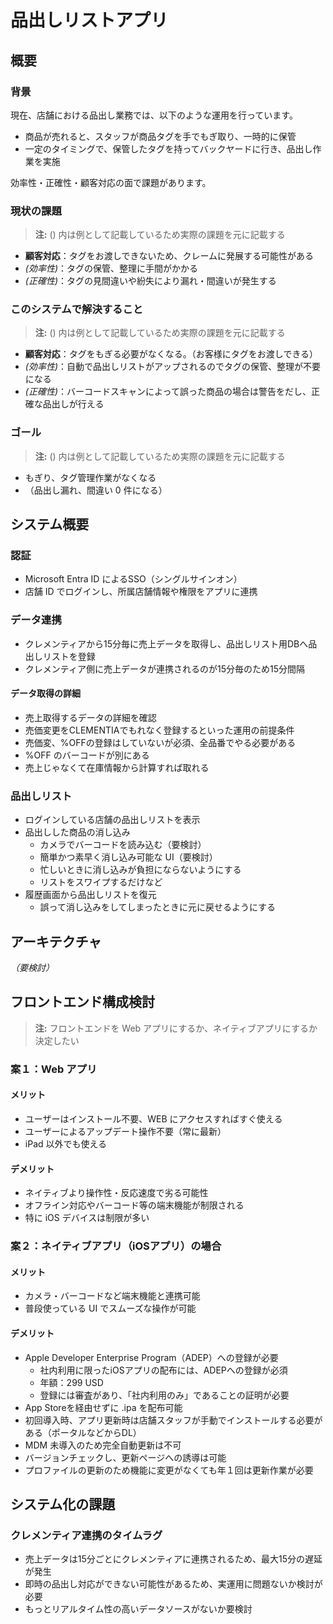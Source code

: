 # 品出しリストアプリ

## 概要

### 背景
現在、店舗における品出し業務では、以下のような運用を行っています。

- 商品が売れると、スタッフが商品タグを手でもぎ取り、一時的に保管
- 一定のタイミングで、保管したタグを持ってバックヤードに行き、品出し作業を実施

効率性・正確性・顧客対応の面で課題があります。

### 現状の課題
> **注:** () 内は例として記載しているため実際の課題を元に記載する

- **顧客対応**：タグをお渡しできないため、クレームに発展する可能性がある
- *(効率性)*：タグの保管、整理に手間がかかる
- *(正確性)*：タグの見間違いや紛失により漏れ・間違いが発生する

### このシステムで解決すること
> **注:** () 内は例として記載しているため実際の課題を元に記載する

- **顧客対応**：タグをもぎる必要がなくなる。（お客様にタグをお渡しできる）
- *(効率性)*：自動で品出しリストがアップされるのでタグの保管、整理が不要になる
- *(正確性)*：バーコードスキャンによって誤った商品の場合は警告をだし、正確な品出しが行える

### ゴール
> **注:** () 内は例として記載しているため実際の課題を元に記載する

- もぎり、タグ管理作業がなくなる
- （品出し漏れ、間違い 0 件になる）

## システム概要

### 認証
- Microsoft Entra ID によるSSO（シングルサインオン）
- 店舗 ID でログインし、所属店舗情報や権限をアプリに連携

### データ連携
- クレメンティアから15分毎に売上データを取得し、品出しリスト用DBへ品出しリストを登録
- クレメンティア側に売上データが連携されるのが15分毎のため15分間隔

#### データ取得の詳細
- 売上取得するデータの詳細を確認
- 売価変更をCLEMENTIAでもれなく登録するといった運用の前提条件
- 売価変、%OFFの登録はしていないが必須、全品番でやる必要がある
- %OFF のバーコードが別にある
- 売上じゃなくて在庫情報から計算すれば取れる

### 品出しリスト
- ログインしている店舗の品出しリストを表示
- 品出しした商品の消し込み
  - カメラでバーコードを読み込む（要検討）
  - 簡単かつ素早く消し込み可能な UI（要検討）
  - 忙しいときに消し込みが負担にならないようにする
  - リストをスワイプするだけなど
- 履歴画面から品出しリストを復元
  - 誤って消し込みをしてしまったときに元に戻せるようにする

## アーキテクチャ

*（要検討）*

## フロントエンド構成検討

> **注:** フロントエンドを Web アプリにするか、ネイティブアプリにするか決定したい

### 案１：Web アプリ

#### メリット
- ユーザーはインストール不要、WEB にアクセスすればすぐ使える
- ユーザーによるアップデート操作不要（常に最新）
- iPad 以外でも使える

#### デメリット
- ネイティブより操作性・反応速度で劣る可能性
- オフライン対応やバーコード等の端末機能が制限される
- 特に iOS デバイスは制限が多い

### 案２：ネイティブアプリ（iOSアプリ）の場合

#### メリット
- カメラ・バーコードなど端末機能と連携可能
- 普段使っている UI でスムーズな操作が可能

#### デメリット
- Apple Developer Enterprise Program（ADEP）への登録が必要
  - 社内利用に限ったiOSアプリの配布には、ADEPへの登録が必須
  - 年額：299 USD
  - 登録には審査があり、「社内利用のみ」であることの証明が必要
- App Storeを経由せずに .ipa を配布可能
- 初回導入時、アプリ更新時は店舗スタッフが手動でインストールする必要がある（ポータルなどからDL）
- MDM 未導入のため完全自動更新は不可
- バージョンチェックし、更新ページへの誘導は可能
- プロファイルの更新のため機能に変更がなくても年１回は更新作業が必要

## システム化の課題

### クレメンティア連携のタイムラグ
- 売上データは15分ごとにクレメンティアに連携されるため、最大15分の遅延が発生
- 即時の品出し対応ができない可能性があるため、実運用に問題ないか検討が必要
- もっとリアルタイム性の高いデータソースがないか要検討
